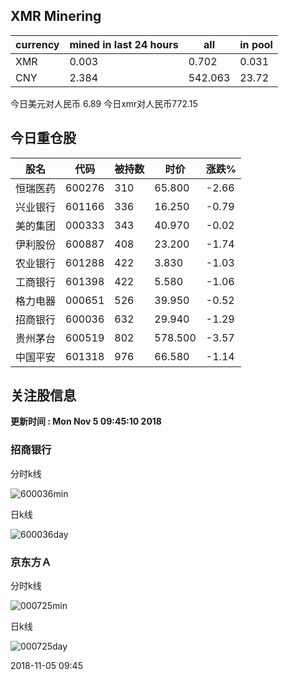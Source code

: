 ## XMR Minering

|currency|mined in last 24 hours|all|in pool|
|---|---|---|---|
|XMR|0.003|0.702|0.031|
|CNY|2.384|542.063|23.72|

今日美元对人民币 6.89	今日xmr对人民币772.15


## 今日重仓股 

|股名|代码|被持数|时价|涨跌%|
|---|---|---|---|---|
|恒瑞医药|600276|310|65.800|-2.66|
|兴业银行|601166|336|16.250|-0.79|
|美的集团|000333|343|40.970|-0.02|
|伊利股份|600887|408|23.200|-1.74|
|农业银行|601288|422|3.830|-1.03|
|工商银行|601398|422|5.580|-1.06|
|格力电器|000651|526|39.950|-0.52|
|招商银行|600036|632|29.940|-1.29|
|贵州茅台|600519|802|578.500|-3.57|
|中国平安|601318|976|66.580|-1.14|

## 关注股信息
**更新时间 : Mon Nov  5 09:45:10 2018**
### 招商银行 
分时k线

![600036min](http://image.sinajs.cn/newchart/min/n/sh600036.gif)

日k线

![600036day](http://image.sinajs.cn/newchart/daily/n/sh600036.gif)

### 京东方Ａ 
分时k线

![000725min](http://image.sinajs.cn/newchart/min/n/sz000725.gif)

日k线

![000725day](http://image.sinajs.cn/newchart/daily/n/sz000725.gif)

2018-11-05 09:45
